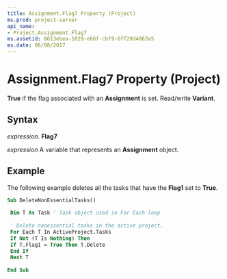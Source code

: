 ```yaml
---
title: Assignment.Flag7 Property (Project)
ms.prod: project-server
api_name:
- Project.Assignment.Flag7
ms.assetid: 8613ebea-1029-e66f-cbf9-6ff29d4063a5
ms.date: 06/08/2017
---
```



# Assignment.Flag7 Property (Project)

 **True** if the flag associated with an **Assignment** is set. Read/write **Variant**.


## Syntax

 _expression_. **Flag7**

 _expression_ A variable that represents an **Assignment** object.


## Example

The following example deletes all the tasks that have the **Flag1** set to **True**.


```vb
Sub DeleteNonEssentialTasks() 
 
 Dim T As Task ' Task object used in For Each loop 
 
 ' Delete nonessential tasks in the active project. 
 For Each T In ActiveProject.Tasks 
 If Not (T Is Nothing) Then 
 If T.Flag1 = True Then T.Delete 
 End If 
 Next T 
 
End Sub
```


